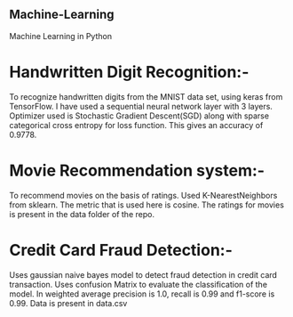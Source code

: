 ## Machine-Learning
Machine Learning in Python

# Handwritten Digit Recognition:- 
To recognize handwritten digits from the MNIST data set, using keras from TensorFlow. I have used a sequential neural network layer with 3 layers. Optimizer used is Stochastic Gradient Descent(SGD) along with sparse categorical cross entropy for loss function. This gives an accuracy of 0.9778.

# Movie Recommendation system:- 
To recommend movies on the basis of ratings. Used K-NearestNeighbors from sklearn. The metric that is used here is cosine. The ratings for movies is present in the data folder of the repo.

# Credit Card Fraud Detection:- 
Uses gaussian naive bayes model to detect fraud detection in credit card transaction. Uses confusion Matrix to evaluate the classification of the model. In weighted average precision is 1.0, recall is 0.99 and f1-score is 0.99. Data is present in data.csv
